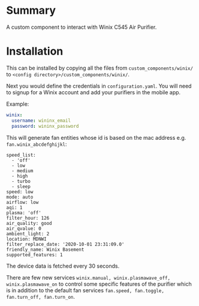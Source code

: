 # Summary

A custom component to interact with Winix C545 Air Purifier.

# Installation

This can be installed by copying all the files from `custom_components/winix/` to `<config directory>/custom_components/winix/`.

Next you would define the credentials in `configuration.yaml`. You will need to signup for a Winix account and add your purifiers in the mobile app.

Example:

```yaml
winix:
  username: wininx_email
  password: wininx_password
```

This will generate fan entities whose id is based on the mac address e.g. `fan.winix_abcdefghijkl`:

```
speed_list:
  - 'off'
  - low
  - medium
  - high
  - turbo
  - sleep
speed: low
mode: auto
airflow: low
aqi: 1
plasma: 'off'
filter_hour: 126
air_quality: good
air_qvalue: 0
ambient_light: 2
location: MDNWI
filter_replace_date: '2020-10-01 23:31:09.0'
friendly_name: Winix Basement
supported_features: 1
```

The device data is fetched every 30 seconds.


There are few new services `winix.manual, winix.plasmawave_off, winix.plasmawave_on` to control some specific features of the purifier which is in addition to the default fan services `fan.speed, fan.toggle, fan.turn_off, fan.turn_on`.
